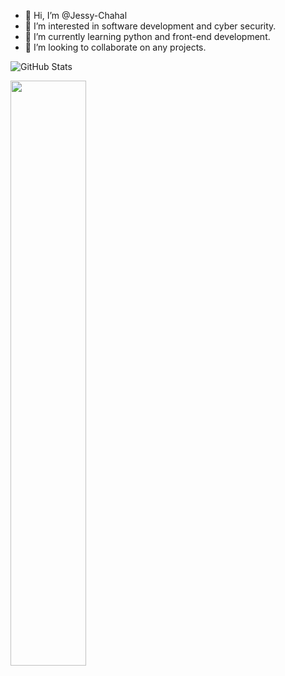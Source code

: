 - 👋 Hi, I’m @Jessy-Chahal
- 👀 I’m interested in software development and cyber security.
- 🌱 I’m currently learning python and front-end development.
- 💞️ I’m looking to collaborate on any projects.

![GitHub Stats](https://github-readme-stats.vercel.app/api?username=Jessy-Chahal&theme=radical)

<img width=49% src="https://github-readme-stats.vercel.app/api/top-langs/?username=Jessy-Chahal&layout=compact">


<!---
Jessy-Chahal/Jessy-Chahal is a ✨ special ✨ repository because its `README.md` (this file) appears on your GitHub profile.
You can click the Preview link to take a look at your changes.
--->
